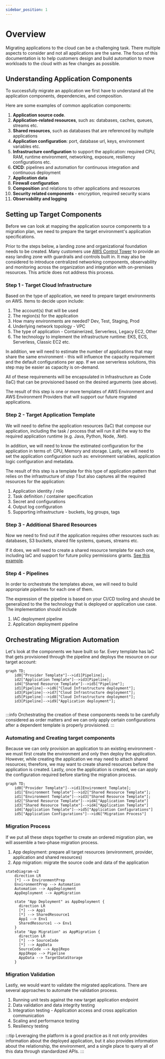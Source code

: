 ```yaml
---
sidebar_position: 1
---
```


# Overview

Migrating applications to the cloud can be a challenging task. There multiple aspects to consider and not all applications are the same.
The focus of this documentation is to help customers design and build automation to move workloads to the cloud with as few changes as possible.


## Understanding Application Components
To successfully migrate an application we first have to understand all the application components, dependencies, and composition. 

Here are some examples of common application components:
1. **Application source code**.
1. **Application-related resources**, such as: databases, caches, queues, streams etc. 
1. **Shared resources**, such as databases that are referenced by multiple applications
1. **Application configuration**: port, database url, keys, environment variables etc.
1. **Infrastructure configuration** to support the application: required CPU, RAM, runtime environment, networking, exposure, resiliency configurations etc.
1. **CICD**: pipelines and automation for continuous integration and continuous deployment
1. **Application data**
1. **Firewall configuration**
1. **Composition** and relations to other applications and resources
1. **Security related components** - encryption, required security scans
1. **Observability and logging**


## Setting up Target Components

Before we can look at mapping the application source components to a migration plan, we need to prepare the target environment's application specifications.

Prior to the steps below, a landing zone and organizational foundation needs to be created. Many customers use [AWS Control Tower](https://aws.amazon.com/controltower/) to provide an easy landing zone with guardrails and controls built in. It may also be considered to introduce centralized networking components, observability and monitoring across the organization and integration with on-premises resources. This article does not address this process.

### Step 1 - Target Cloud Infrastructure
Based on the type of application, we need to prepare target environments on AWS. Items to decide upon include:

1. The account(s) that will be used
2. The region(s) for the application
3. How many environments are needed? Dev, Test, Staging, Prod
4. Underlying network topology - VPC
5. The type of application - Containerized, Serverless, Legacy EC2, Other
6. The technology to implement the infrastructure runtime: EKS, ECS, Serverless, Classic EC2 etc.

In addition, we will need to estimate the number of applications that may share the same environment - this will influence the capacity requirement and the default configurations per app. If we use serverless solutions, this step may be easier as capacity is on-demand.

All of these requirements will be encapsulated in Infrastructure as Code (IaC) that can be provisioned based on the desired arguments (see above).

The result of this step is one or more templates of AWS Environment and AWS Environment Providers that will support our future migrated applications.

### Step 2 - Target Application Template

We will need to define the application resources (IaC) that compose our application, including the task / process that will run it all the way to the required application runtime (e.g. Java, Python, Node, .Net).

In addition, we will need to know the estimated configuration for the application in terms of: CPU, Memory and storage.
Lastly, we will need to set the application configuration such as: environment variables, application logic configuration and metadata.

The result of this step is a template for this type of application pattern that relies on the infrastructure of *step 1* but also captures all the required resources for the application:
1. Application identity / role
2. Task definition / container specification
3. Secret and configurations
4. Output log configuration
5. Supporting infrastructure - buckets, log groups, tags

### Step 3 - Additional Shared Resources
Now we need to find out if the application requires other resources such as: databases, S3 buckets, shared file systems, queues, streams etc.

If it does, we will need to create a shared resource template for each one, including IaC and support for future policy permissions grants. [See this example](https://github.com/DigiTransHQ/portage/tree/main/backstage-reference/common/aws_rds).


### Step 4 - Pipelines
In order to orchestrate the templates above, we will need to build appropriate pipelines for each one of them.

The expression of the pipeline is based on your CI/CD tooling and should be generalized to the the technology that is deployed or application use case. The implementation should include

1. IAC deployment pipeline
1. Application deployment pipeline


## Orchestrating Migration Automation

Let's look at the components we have built so far.  Every template has IaC that gets provisioned through the pipeline and deploys the resource on our target account:


```mermaid
graph TD;
    id0["Provider Template"]-->id1[Pipeline];
    id2["Application Template"]-->id3[Pipeline];
    id4["Shared Resource Template"]-->id5["Pipeline"];
    id1[Pipeline]-->id6["Cloud Infrastructure deployment"];
    id3[Pipeline]-->id7["Cloud Infrastructure deployment"];
    id5[Pipeline]-->id8["Cloud Infrastructure deployment"];
    id3[Pipeline]-->id9["Application deployment"];
    
```
:::info
Orchestrating the creation of these components needs to be carefully considered as order matters and we can only apply certain configurations after a dependent template is properly provisioned.
:::

### Automating and Creating target components

Because we can only provision an application to an existing environment - we must first create the environment and only then deploy the application.
However, while creating the application we may need to attach shared resources; therefore, we may want to create shared resources before the application is created.
Lastly, once the application is created, we can apply the configuration required before starting the migration process.


```mermaid
graph TD;
    id0["Provider Template"]-->id1[Environment Template];
    id1["Environment Template"]-->id2["Shared Resource Template"];
    id1["Environment Template"]-->id3["Shared Resource Template"];
    id2["Shared Resource Template"]-->id4["Application Template"]
    id3["Shared Resource Template"]-->id4["Application Template"]
    id4["Application Template"]-->id5["Application Configurations"]
    id5["Application Configurations"]-->id6["Migration Process"]
```

### Migration Process
If we put all these steps together to create an ordered migration plan, we will assemble a two-phase migration process.
1. App deployment: prepare all target resources (environment, provider, application and shared resources)
2. App migration: migrate the source code and data of the application
```mermaid
stateDiagram-v2
    direction LR
    [*] --> EnvironmentPrep 
    EnvironmentPrep --> Automation
    Automation --> AppDeployment
    AppDeployment --> AppMigration
    
    state "App Deployment" as AppDeployment {
      direction LR
      [*] --> App1
      [*] --> SharedResource1
      App1 --> Env1
      SharedResource1 --> Env1
    }
    state "App Migration" as AppMigration {
      direction LR
      [*] --> SourceCode
      [*] --> AppData
      SourceCode --> App1Repo
      App1Repo --> Pipeline
      AppData --> TargetDataStorage
    }
```

### Migration Validation
Lastly, we would want to validate the migrated applications.  There are several approaches to automate the validation process.

1. Running unit tests against the new target application endpoint
2. Data validation and data integrity testing
3. Integration testing - Application access and cross application communication 
4. Scaling and performance testing
5. Resiliency testing

:::tip
Leveraging the platform is a good practice as it not only provides information about the deployed application, but it also provides information about the relationship, the environment, and a single place to query all of this data through standardized APIs.
:::
